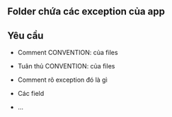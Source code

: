 ## Folder chứa các exception của app

## Yêu cầu
  - Comment CONVENTION: của files
  - Tuân thủ CONVENTION: của files
  
  - Comment rõ exception đó là gì
  - Các field
  - ...